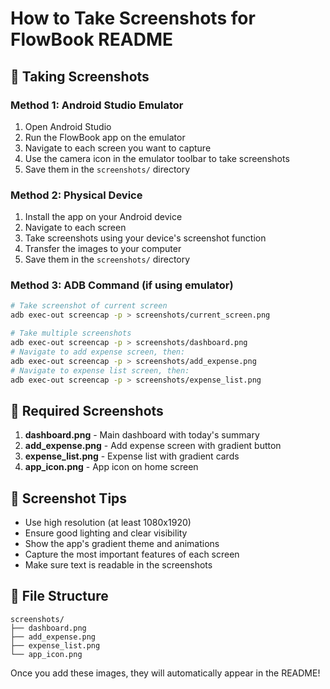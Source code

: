 # How to Take Screenshots for FlowBook README

## 📱 Taking Screenshots

### Method 1: Android Studio Emulator
1. Open Android Studio
2. Run the FlowBook app on the emulator
3. Navigate to each screen you want to capture
4. Use the camera icon in the emulator toolbar to take screenshots
5. Save them in the `screenshots/` directory

### Method 2: Physical Device
1. Install the app on your Android device
2. Navigate to each screen
3. Take screenshots using your device's screenshot function
4. Transfer the images to your computer
5. Save them in the `screenshots/` directory

### Method 3: ADB Command (if using emulator)
```bash
# Take screenshot of current screen
adb exec-out screencap -p > screenshots/current_screen.png

# Take multiple screenshots
adb exec-out screencap -p > screenshots/dashboard.png
# Navigate to add expense screen, then:
adb exec-out screencap -p > screenshots/add_expense.png
# Navigate to expense list screen, then:
adb exec-out screencap -p > screenshots/expense_list.png
```

## 📸 Required Screenshots

1. **dashboard.png** - Main dashboard with today's summary
2. **add_expense.png** - Add expense screen with gradient button
3. **expense_list.png** - Expense list with gradient cards
4. **app_icon.png** - App icon on home screen

## 🎯 Screenshot Tips

- Use high resolution (at least 1080x1920)
- Ensure good lighting and clear visibility
- Show the app's gradient theme and animations
- Capture the most important features of each screen
- Make sure text is readable in the screenshots

## 📁 File Structure
```
screenshots/
├── dashboard.png
├── add_expense.png
├── expense_list.png
└── app_icon.png
```

Once you add these images, they will automatically appear in the README!
